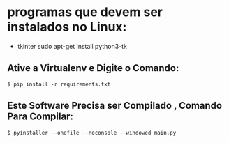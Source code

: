 # programas que devem ser instalados no Linux:
- tkinter
    sudo apt-get install python3-tk


## Ative a Virtualenv e Digite o Comando:

    $ pip install -r requirements.txt

## Este Software Precisa ser Compilado , Comando Para Compilar:

    $ pyinstaller --onefile --noconsole --windowed main.py

